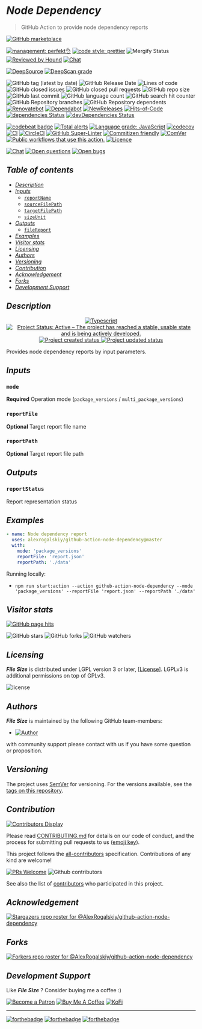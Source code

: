 # *Node Dependency*

> GitHub Action to provide node dependency reports

[![GitHub marketplace](https://img.shields.io/badge/marketplacegithub-node--dependency-blue?logo=github)](https://github.com/marketplace/actions/node-dependency)

[![management: perfekt👌](https://img.shields.io/badge/management-perfekt👌-red.svg)](https://github.com/lekterable/perfekt)
[![code style: prettier](https://img.shields.io/badge/code_style-prettier-ff69b4.svg)](https://github.com/prettier/prettier)
![Mergify Status](https://img.shields.io/endpoint.svg?url=https://gh.mergify.io/badges/AlexRogalskiy/github-action-node-dependency)
[![Reviewed by Hound](https://img.shields.io/badge/Reviewed_by-Hound-8E64B0.svg)](https://houndci.com)
[![Chat](https://img.shields.io/badge/chat-discussions-success.svg)](https://github.com/AlexRogalskiy/github-action-node-dependency/discussions)

[![DeepSource](https://deepsource.io/gh/AlexRogalskiy/github-action-node-dependency.svg/?label=active+issues\&show_trend=true)](https://deepsource.io/gh/AlexRogalskiy/github-action-node-dependency/?ref=repository-badge)
[![DeepScan grade](https://deepscan.io/api/teams/11946/projects/16314/branches/347248/badge/grade.svg)](https://deepscan.io/dashboard#view=project\&tid=11946\&pid=16314\&bid=347248)

![GitHub tag (latest by date)](https://img.shields.io/github/v/tag/AlexRogalskiy/github-action-node-dependency)
![GitHub Release Date](https://img.shields.io/github/release-date/AlexRogalskiy/github-action-node-dependency)
![Lines of code](https://tokei.rs/b1/github/AlexRogalskiy/github-action-node-dependency?category=lines)
![GitHub closed issues](https://img.shields.io/github/issues-closed/AlexRogalskiy/github-action-node-dependency)
![GitHub closed pull requests](https://img.shields.io/github/issues-pr-closed/AlexRogalskiy/github-action-node-dependency)
![GitHub repo size](https://img.shields.io/github/repo-size/AlexRogalskiy/github-action-node-dependency)
![GitHub last commit](https://img.shields.io/github/last-commit/AlexRogalskiy/github-action-node-dependency)
![GitHub language count](https://img.shields.io/github/languages/count/AlexRogalskiy/github-action-node-dependency)
![GitHub search hit counter](https://img.shields.io/github/search/AlexRogalskiy/github-action-node-dependency/goto)
![GitHub Repository branches](https://badgen.net/github/branches/AlexRogalskiy/github-action-node-dependency)
![GitHub Repository dependents](https://badgen.net/github/dependents-repo/AlexRogalskiy/github-action-node-dependency)
[![Renovatebot](https://badgen.net/badge/renovate/enabled/green?cache=300)](https://renovatebot.com/)
[![Dependabot](https://img.shields.io/badge/dependabot-enabled-1f8ceb.svg?style=flat-square)](https://dependabot.com/)
[![NewReleases](https://newreleases.io/badge.svg)](https://newreleases.io/github/AlexRogalskiy/github-action-node-dependency)
[![Hits-of-Code](https://hitsofcode.com/github/alexrogalskiy/github-action-node-dependency?branch=master)](https://hitsofcode.com/github/alexrogalskiy/github-action-node-dependency?branch=master/view?branch=master)
[![dependencies Status](https://status.david-dm.org/gh/AlexRogalskiy/github-action-node-dependency.svg)](https://david-dm.org/AlexRogalskiy/github-action-node-dependency)
[![devDependencies Status](https://status.david-dm.org/gh/AlexRogalskiy/github-action-node-dependency.svg)](https://david-dm.org/AlexRogalskiy/github-action-node-dependency?type=dev)

[![codebeat badge](https://codebeat.co/badges/47a2e243-2741-4164-afb5-b24cbdd5843d)](https://codebeat.co/projects/github-com-alexrogalskiy-quotes-master)
[![Total alerts](https://img.shields.io/lgtm/alerts/g/AlexRogalskiy/github-action-node-dependency.svg?logo=lgtm\&logoWidth=18)](https://lgtm.com/projects/g/AlexRogalskiy/github-action-node-dependency/alerts/)
[![Language grade: JavaScript](https://img.shields.io/lgtm/grade/javascript/g/AlexRogalskiy/github-action-node-dependency.svg?logo=lgtm\&logoWidth=18)](https://lgtm.com/projects/g/AlexRogalskiy/github-action-node-dependency/context:javascript)
[![codecov](https://codecov.io/gh/AlexRogalskiy/github-action-node-dependency/branch/main/graph/badge.svg?token=qzbb9pz8x3)](https://codecov.io/gh/AlexRogalskiy/github-action-node-dependency)
[![CI](https://github.com/AlexRogalskiy/github-action-node-dependency/workflows/CI/badge.svg)](https://github.com/AlexRogalskiy/github-action-node-dependency/actions/workflows/build.yml)
[![CircleCI](https://circleci.com/gh/AlexRogalskiy/github-action-node-dependency.svg?style=shield)](https://circleci.com/gh/AlexRogalskiy/github-action-node-dependency)
[![GitHub Super-Linter](https://github.com/AlexRogalskiy/github-action-node-dependency/workflows/Lint%20Code%20Base/badge.svg)](https://github.com/marketplace/actions/super-linter)
[![Commitizen friendly](https://img.shields.io/badge/commitizen-friendly-brightgreen.svg)](http://commitizen.github.io/cz-cli/)
[![ComVer](https://img.shields.io/badge/ComVer-compliant-brightgreen.svg)][repo]
[![Public workflows that use this action.][total_usages]][search_results]
[![Licence][license_id]][license_content]

[![Chat](https://img.shields.io/badge/chat-discussions-success.svg)](https://github.com/AlexRogalskiy/github-action-node-dependency/discussions)
[![Open questions](https://img.shields.io/badge/Open-questions-blue.svg?style=flat-curved)](https://github.com/AlexRogalskiy/github-action-node-dependency/labels/question)
[![Open bugs](https://img.shields.io/badge/Open-bugs-red.svg?style=flat-curved)](https://github.com/AlexRogalskiy/github-action-node-dependency/labels/bug)

## *Table of contents*

- [*Description*](#description)
- [*Inputs*](#inputs)
  - [`reportName`](#reportname)
  - [`sourceFilePath`](#sourcefilepath)
  - [`targetFilePath`](#targetfilepath)
  - [`sizeUnit`](#sizeunit)
- [*Outputs*](#outputs)
  - [`fileReport`](#filereport)
- [*Examples*](#examples)
- [*Visitor stats*](#visitor-stats)
- [*Licensing*](#licensing)
- [*Authors*](#authors)
- [*Versioning*](#versioning)
- [*Contribution*](#contribution)
- [*Acknowledgement*](#acknowledgement)
- [*Forks*](#forks)
- [*Development Support*](#development-support)

## *Description*

<p align="center" style="text-align:center;">
    <a href="https://www.typescriptlang.org/">
        <img src="https://img.shields.io/badge/typescript%20-%23323330.svg?&logo=typescript&logoColor=%23F7DF1E" alt="Typescript" />
    </a>
    <a href="https://www.repostatus.org/#active">
        <img src="https://img.shields.io/badge/Project%20Status-Active-brightgreen" alt="Project Status: Active – The project has reached a stable, usable state and is being actively developed." />
    </a>
    <a href="https://badges.pufler.dev">
        <img src="https://badges.pufler.dev/created/AlexRogalskiy/github-action-node-dependency" alt="Project created status" />
    </a>
    <a href="https://badges.pufler.dev">
        <img src="https://badges.pufler.dev/updated/AlexRogalskiy/github-action-node-dependency" alt="Project updated status" />
    </a>
</p>

Provides node dependency reports by input parameters.

## *Inputs*

### `mode`

**Required** Operation mode (`package_versions` / `multi_package_versions`)

### `reportFile`

**Optional** Target report file name

### `reportPath`

**Optional** Target report file path

## *Outputs*

### `reportStatus`

Report representation status

## *Examples*

```yml
- name: Node dependency report
  uses: alexrogalskiy/github-action-node-dependency@master
  with:
    mode: 'package_versions'
    reportFile: 'report.json'
    reportPath: './data'
```

Running locally:

- `npm run start:action --action github-action-node-dependency --mode 'package_versions' --reportFile 'report.json' --reportPath './data'`

## *Visitor stats*

[![GitHub page hits](https://hits.seeyoufarm.com/api/count/incr/badge.svg?url=https%3A%2F%2Fgithub.com%2FAlexRogalskiy%2Fgithub-action-node-dependency\&count_bg=%2379C83D\&title_bg=%23555555\&icon=\&icon_color=%23E7E7E7\&title=hits\&edge_flat=true)](https://hits.seeyoufarm.com)

![GitHub stars](https://img.shields.io/github/stars/AlexRogalskiy/github-action-node-dependency?style=social)
![GitHub forks](https://img.shields.io/github/forks/AlexRogalskiy/github-action-node-dependency?style=social)
![GitHub watchers](https://img.shields.io/github/watchers/AlexRogalskiy/github-action-node-dependency?style=social)

## *Licensing*

***File Size*** is distributed under LGPL version 3 or later,
\[[License](https://github.com/AlexRogalskiy/github-action-node-dependency/blob/master/LICENSE)]. LGPLv3 is additional
permissions on top of GPLv3.

![license](https://user-images.githubusercontent.com/19885116/48661948-6cf97e80-ea7a-11e8-97e7-b45332a13e49.png)

## *Authors*

***File Size*** is maintained by the following GitHub team-members:

- [![Author](https://img.shields.io/badge/author-AlexRogalskiy-FB8F0A)](https://github.com/AlexRogalskiy)

with community support please contact with us if you have some question or proposition.

## *Versioning*

The project uses [SemVer](http://semver.org/) for versioning. For the versions available, see the [tags on
this repository][tags].

## *Contribution*

[![Contributors Display](https://badges.pufler.dev/contributors/AlexRogalskiy/github-action-node-dependency?size=50\&padding=5\&bots=true)](https://badges.pufler.dev)

Please read
[CONTRIBUTING.md](https://github.com/AlexRogalskiy/github-action-node-dependency/blob/master/.github/CONTRIBUTING.md)
for details on our code of conduct, and the process for submitting pull requests to us
([emoji key](https://allcontributors.org/docs/en/emoji-key)).

This project follows the [all-contributors](https://github.com/all-contributors/all-contributors)
specification. Contributions of any kind are welcome!

[![PRs Welcome](https://img.shields.io/badge/PRs-welcome-brightgreen.svg?style=flat-square)](http://makeapullrequest.com)
![Github contributors](https://img.shields.io/github/all-contributors/AlexRogalskiy/github-action-node-dependency)

See also the list of [contributors][contributors] who participated in this project.

## *Acknowledgement*

[![Stargazers repo roster for @AlexRogalskiy/github-action-node-dependency](https://reporoster.com/stars/AlexRogalskiy/github-action-node-dependency)][stars]

## *Forks*

[![Forkers repo roster for @AlexRogalskiy/github-action-node-dependency](https://reporoster.com/forks/AlexRogalskiy/github-action-node-dependency)][forkers]

## *Development Support*

Like ***File Size*** ? Consider buying me a coffee :)

[![Become a Patron](https://img.shields.io/badge/Become_Patron-Support_me_on_Patreon-blue.svg?style=flat-square\&logo=patreon\&color=e64413)](https://www.patreon.com/alexrogalskiy)
[![Buy Me A Coffee](https://img.shields.io/badge/Donate-Buy%20me%20a%20coffee-yellow.svg?logo=buy%20me%20a%20coffee)](https://www.buymeacoffee.com/AlexRogalskiy)
[![KoFi](https://img.shields.io/badge/Donate-Buy%20me%20a%20coffee-yellow.svg?logo=ko-fi)](https://ko-fi.com/alexrogalskiy)

***

[![forthebadge](https://img.shields.io/badge/made%20with-%20typescript-C1282D.svg?logo=typescript\&style=for-the-badge)](https://www.typescriptlang.org/)
[![forthebadge](https://img.shields.io/badge/powered%20by-%20github-7116FB.svg?logo=github\&style=for-the-badge)](https://github.com/)
[![forthebadge](https://img.shields.io/badge/build%20with-%20%E2%9D%A4-B6FF9B.svg?logo=heart\&style=for-the-badge)](https://forthebadge.com/)

[repo]: https://github.com/AlexRogalskiy/github-action-node-dependency

[tags]: https://github.com/AlexRogalskiy/github-action-node-dependency/tags

[issues]: https://github.com/AlexRogalskiy/github-action-node-dependency/issues

[pulls]: https://github.com/AlexRogalskiy/github-action-node-dependency/pulls

[wiki]: https://github.com/AlexRogalskiy/github-action-node-dependency/wiki

[stars]: https://github.com/AlexRogalskiy/github-action-node-dependency/stargazers

[forkers]: https://github.com/AlexRogalskiy/github-action-node-dependency/network/members

[contributors]: https://github.com/AlexRogalskiy/github-action-node-dependency/graphs/contributors

[license_id]: https://img.shields.io/github/license/AlexRogalskiy/github-action-node-dependency

[license_content]: https://github.com/AlexRogalskiy/github-action-node-dependency/blob/master/LICENSE

[total_usages]: https://img.shields.io/endpoint?url=https%3A%2F%2Fapi-git-master.endbug.vercel.app%2Fapi%2Fgithub-actions%2Fused-by%3Faction%3DAlexRogalskiy%2Fgithub-action-node-dependency%26badge%3Dtrue

[search_results]: https://github.com/search?o=desc&q=AlexRogalskiy/github-action-node-dependency+path%3A.github%2Fworkflows+language%3AYAML&s=&type=Code
